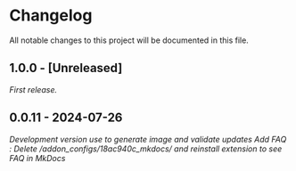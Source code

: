 # Changelog

All notable changes to this project will be documented in this file.

## 1.0.0 - [Unreleased]

_First release._

## 0.0.11 - 2024-07-26

_Development version use to generate image and validate updates_
_Add FAQ : Delete /addon_configs/18ac940c_mkdocs/ and reinstall extension to see FAQ in MkDocs_
